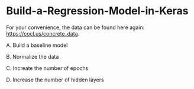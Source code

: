 # Build-a-Regression-Model-in-Keras

For your convenience, the data can be found here again: https://cocl.us/concrete_data.

A. Build a baseline model

B. Normalize the data

C. Increate the number of epochs

D. Increase the number of hidden layers
